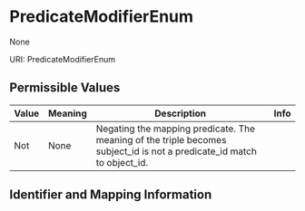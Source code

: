 # PredicateModifierEnum

None

URI: PredicateModifierEnum

## Permissible Values

| Value | Meaning | Description | Info |
| --- | --- | --- | --- |
| Not | None | Negating the mapping predicate. The meaning of the triple becomes subject_id is not a predicate_id match to object_id. | |


## Identifier and Mapping Information





